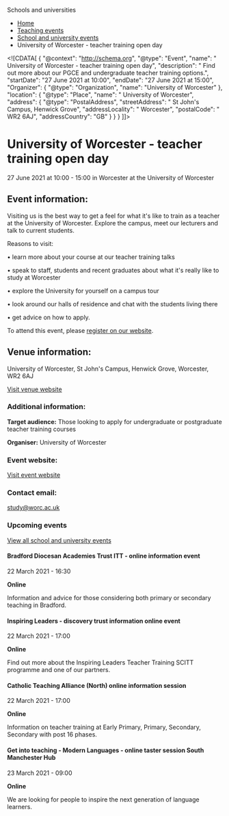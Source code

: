 Schools and universities

*   [Home](/)
*   [Teaching events](/teaching-events)
*   [School and university events](/teaching-events/training-provider-events)
*   University of Worcester - teacher training open day

<!\[CDATA\[ { "@context": "http://schema.org", "@type": "Event", "name": " University of Worcester - teacher training open day", "description": " Find out more about our PGCE and undergraduate teacher training options.", "startDate": "27 June 2021 at 10:00", "endDate": "27 June 2021 at 15:00", "Organizer": { "@type": "Organization", "name": "University of Worcester" }, "location": { "@type": "Place", "name": " University of Worcester", "address": { "@type": "PostalAddress", "streetAddress": " St John&#039;s Campus, Henwick Grove", "addressLocality": " Worcester", "postalCode": " WR2 6AJ", "addressCountry": "GB" } } } \]\]>

University of Worcester - teacher training open day
===================================================

27 June 2021 at 10:00 - 15:00 in Worcester at the University of Worcester

Event information:
------------------

Visiting us is the best way to get a feel for what it's like to train as a teacher at the University of Worcester. Explore the campus, meet our lecturers and talk to current students.

Reasons to visit:  
  
• learn more about your course at our teacher training talks  
  
• speak to staff, students and recent graduates about what it's really like to study at Worcester  
  
• explore the University for yourself on a campus tour  
  
• look around our halls of residence and chat with the students living there  
  
• get advice on how to apply.

To attend this event, please [register on our website](http://https://www.worcester.ac.uk/study/open-days/book-your-place.aspx).

Venue information:
------------------

University of Worcester, St John's Campus, Henwick Grove, Worcester, WR2 6AJ

[Visit venue website](https://www.worcester.ac.uk "University of Worcester")

### Additional information:

**Target audience:** Those looking to apply for undergraduate or postgraduate teacher training courses

**Organiser:** University of Worcester

### Event website:

[Visit event website](https://www.worcester.ac.uk/study/open-days/book-your-place.aspx)

### Contact email:

[study@worc.ac.uk](mailto:study@worc.ac.uk)

### Upcoming events

[View all school and university events](/teaching-events/training-provider-events)

[](/teaching-events/training-provider-events/210322-bradford-diocesan-academies-trust-itt-online-information-event)

#### Bradford Diocesan Academies Trust ITT - online information event

22 March 2021 - 16:30

**Online**

Information and advice for those considering both primary or secondary teaching in Bradford.

[](/teaching-events/training-provider-events/210322-inspiring-leaders-discovery-trust-information-online-event)

#### Inspiring Leaders - discovery trust information online event

22 March 2021 - 17:00

**Online**

Find out more about the Inspiring Leaders Teacher Training SCITT programme and one of our partners.

[](/teaching-events/training-provider-events/210322-catholic-teaching-alliance-north-online-information-session)

#### Catholic Teaching Alliance (North) online information session

22 March 2021 - 17:00

**Online**

Information on teacher training at Early Primary, Primary, Secondary, Secondary with post 16 phases.

[](/teaching-events/training-provider-events/210323-get-into-teaching-modern-languages-online-taster-session-south-manchester-hub)

#### Get into teaching - Modern Languages - online taster session South Manchester Hub

23 March 2021 - 09:00

**Online**

We are looking for people to inspire the next generation of language learners.